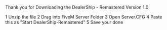 Thank you for Downloading the DealerShip - Remastered Version 1.0

1 Unzip the file 
2 Drag into FiveM Server Folder
3 Open Server.CFG
4 Paste this as "Start DealerShip-Remastered"
5 Save your done
